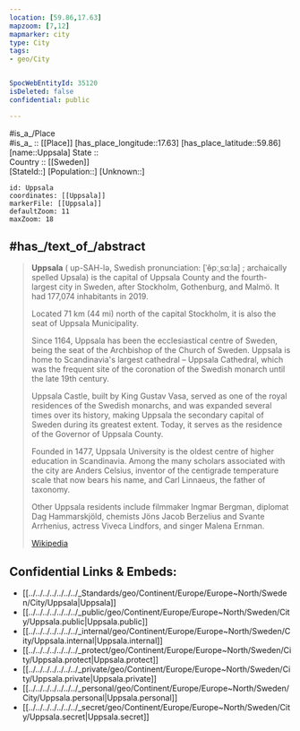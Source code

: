 ```yaml
---
location: [59.86,17.63] 
mapzoom: [7,12] 
mapmarker: city 
type: City
tags:
- geo/City


SpocWebEntityId: 35120
isDeleted: false
confidential: public

---
```

#is_a_/Place  
#is_a_ :: [[Place]] 
[has_place_longitude::17.63] 
[has_place_latitude::59.86] 
[name::Uppsala] 
State ::  
Country :: [[Sweden]]  
[StateId::] 
[Population::] 
[Unknown::] 


```leaflet
id: Uppsala
coordinates: [[Uppsala]] 
markerFile: [[Uppsala]] 
defaultZoom: 11 
maxZoom: 18
```

## #has_/text_of_/abstract 


> **Uppsala** ( up-SAH-lə, Swedish pronunciation: [ˈɵ̂pːˌsɑːla] ; archaically spelled Upsala) 
> is the capital of Uppsala County and the fourth-largest city in Sweden, 
> after Stockholm, Gothenburg, and Malmö. It had 177,074 inhabitants in 2019.
>
> Located 71 km (44 mi) north of the capital Stockholm, 
> it is also the seat of Uppsala Municipality. 
> 
> Since 1164, Uppsala has been the ecclesiastical centre of Sweden, 
> being the seat of the Archbishop of the Church of Sweden. 
> Uppsala is home to Scandinavia's largest cathedral – Uppsala Cathedral, 
> which was the frequent site of the coronation of the Swedish monarch 
> until the late 19th century.
>
> Uppsala Castle, built by King Gustav Vasa, served as one of the royal residences of the Swedish monarchs, and was expanded several times over its history, making Uppsala the secondary capital of Sweden during its greatest extent. Today, it serves as the residence of the Governor of Uppsala County.
>
> Founded in 1477, Uppsala University is the oldest centre of higher education in Scandinavia. Among the many scholars associated with the city are Anders Celsius, inventor of the centigrade temperature scale that now bears his name, and Carl Linnaeus, the father of taxonomy.
>
> Other Uppsala residents include filmmaker Ingmar Bergman, diplomat Dag Hammarskjöld, chemists Jöns Jacob Berzelius and Svante Arrhenius, actress Viveca Lindfors, and singer Malena Ernman.
>
> [Wikipedia](https://en.wikipedia.org/wiki/Uppsala)



## Confidential Links & Embeds: 
- [[../../../../../../../_Standards/geo/Continent/Europe/Europe~North/Sweden/City/Uppsala|Uppsala]] 
- [[../../../../../../../_public/geo/Continent/Europe/Europe~North/Sweden/City/Uppsala.public|Uppsala.public]] 
- [[../../../../../../../_internal/geo/Continent/Europe/Europe~North/Sweden/City/Uppsala.internal|Uppsala.internal]] 
- [[../../../../../../../_protect/geo/Continent/Europe/Europe~North/Sweden/City/Uppsala.protect|Uppsala.protect]] 
- [[../../../../../../../_private/geo/Continent/Europe/Europe~North/Sweden/City/Uppsala.private|Uppsala.private]] 
- [[../../../../../../../_personal/geo/Continent/Europe/Europe~North/Sweden/City/Uppsala.personal|Uppsala.personal]] 
- [[../../../../../../../_secret/geo/Continent/Europe/Europe~North/Sweden/City/Uppsala.secret|Uppsala.secret]] 
